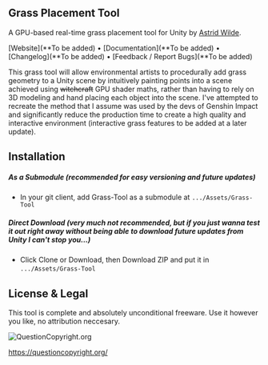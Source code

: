 ## Grass Placement Tool

A GPU-based real-time grass placement tool for Unity by [Astrid Wilde](http://twitter.com/astridwilde1).

[Website](**To be added) • [Documentation](**To be added) • [Changelog](**To be added) • [Feedback / Report Bugs](**To be added)

This grass tool will allow environmental artists to procedurally add grass geometry to a Unity scene by intuitively painting points into a scene achieved using ~~witchcraft~~ GPU shader maths, rather than having to rely on 3D modeling and hand placing each object into the scene. I've attempted to recreate the method that I assume was used by the devs of Genshin Impact and significantly reduce the production time to create a high quality and interactive environment (interactive grass features to be added at a later update).
  
## Installation
##### As a Submodule _(recommended for easy versioning and future updates)_
 * In your git client, add Grass-Tool as a submodule at `.../Assets/Grass-Tool`
##### Direct Download (very much not recommended, but if you just wanna test it out right away without being able to download future updates from Unity I can't stop you...)
 * Click Clone or Download, then Download ZIP and put it in `.../Assets/Grass-Tool`
 
## License & Legal
This tool is complete and absolutely unconditional freeware. Use it however you like, no attribution neccesary.

![QuestionCopyright.org](http://questioncopyright.org/cm/images/banner/qco-banner-blue-150x63.png)

https://questioncopyright.org/
